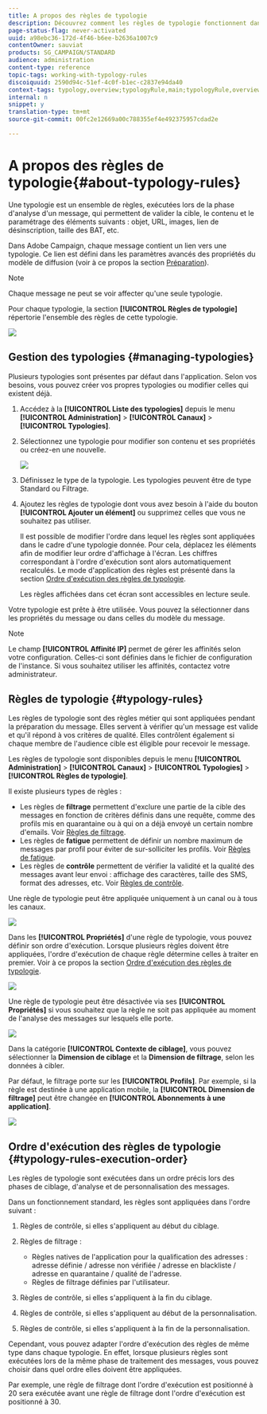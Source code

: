 ```yaml
---
title: A propos des règles de typologie
description: Découvrez comment les règles de typologie fonctionnent dans Adobe Campaign.
page-status-flag: never-activated
uuid: a98ebc36-172d-4f46-b6ee-b2636a1007c9
contentOwner: sauviat
products: SG_CAMPAIGN/STANDARD
audience: administration
content-type: reference
topic-tags: working-with-typology-rules
discoiquuid: 2590d94c-51ef-4c0f-b1ec-c2837e94da40
context-tags: typology,overview;typologyRule,main;typologyRule,overview
internal: n
snippet: y
translation-type: tm+mt
source-git-commit: 00fc2e12669a00c788355ef4e492375957cdad2e

---
```



# A propos des règles de typologie{#about-typology-rules}

Une typologie est un ensemble de règles, exécutées lors de la phase d'analyse d'un message, qui permettent de valider la cible, le contenu et le paramétrage des éléments suivants : objet, URL, images, lien de désinscription, taille des BAT, etc.

Dans Adobe Campaign, chaque message contient un lien vers une typologie. Ce lien est défini dans les paramètres avancés des propriétés du modèle de diffusion (voir à ce propos la section [Préparation](../../administration/using/configuring-email-channel.md#preparation)).

>[!NOTE]
>
>Chaque message ne peut se voir affecter qu'une seule typologie.

Pour chaque typologie, la section **[!UICONTROL Règles de typologie]** répertorie l'ensemble des règles de cette typologie.

![](assets/typology_typo-rule-list.png)

## Gestion des typologies {#managing-typologies}

Plusieurs typologies sont présentes par défaut dans l'application. Selon vos besoins, vous pouvez créer vos propres typologies ou modifier celles qui existent déjà.

1. Accédez à la **[!UICONTROL Liste des typologies]** depuis le menu **[!UICONTROL Administration]** &gt; **[!UICONTROL Canaux]** &gt; **[!UICONTROL Typologies]**.
1. Sélectionnez une typologie pour modifier son contenu et ses propriétés ou créez-en une nouvelle.

   ![](assets/typology_list.png)

1. Définissez le type de la typologie. Les typologies peuvent être de type Standard ou Filtrage.
1. Ajoutez les règles de typologie dont vous avez besoin à l'aide du bouton **[!UICONTROL Ajouter un élément]** ou supprimez celles que vous ne souhaitez pas utiliser.

   Il est possible de modifier l'ordre dans lequel les règles sont appliquées dans le cadre d'une typologie donnée. Pour cela, déplacez les éléments afin de modifier leur ordre d'affichage à l'écran. Les chiffres correspondant à l'ordre d'exécution sont alors automatiquement recalculés. Le mode d'application des règles est présenté dans la section [Ordre d'exécution des règles de typologie](#typology-rules-execution-order).

   Les règles affichées dans cet écran sont accessibles en lecture seule.

Votre typologie est prête à être utilisée. Vous pouvez la sélectionner dans les propriétés du message ou dans celles du modèle du message.

>[!NOTE]
>
>Le champ **[!UICONTROL Affinité IP]** permet de gérer les affinités selon votre configuration. Celles-ci sont définies dans le fichier de configuration de l'instance. Si vous souhaitez utiliser les affinités, contactez votre administrateur.

## Règles de typologie     {#typology-rules}

Les règles de typologie sont des règles métier qui sont appliquées pendant la préparation du message. Elles servent à vérifier qu'un message est valide et qu'il répond à vos critères de qualité. Elles contrôlent également si chaque membre de l'audience cible est éligible pour recevoir le message.

Les règles de typologie sont disponibles depuis le menu **[!UICONTROL Administration]** &gt; **[!UICONTROL Canaux]** &gt; **[!UICONTROL Typologies]** &gt; **[!UICONTROL Règles de typologie]**.

Il existe plusieurs types de règles :

* Les règles de **filtrage** permettent d'exclure une partie de la cible des messages en fonction de critères définis dans une requête, comme des profils mis en quarantaine ou à qui on a déjà envoyé un certain nombre d'emails. Voir [Règles de filtrage](../../administration/using/filtering-rules.md).
* Les règles de **fatigue** permettent de définir un nombre maximum de messages par profil pour éviter de sur-solliciter les profils. Voir [Règles de fatigue](../../administration/using/fatigue-rules.md).
* Les règles de **contrôle** permettent de vérifier la validité et la qualité des messages avant leur envoi : affichage des caractères, taille des SMS, format des adresses, etc. Voir [Règles de contrôle](../../administration/using/control-rules.md).

Une règle de typologie peut être appliquée uniquement à un canal ou à tous les canaux.

![](assets/typology_channel.png)

Dans les **[!UICONTROL Propriétés]** d'une règle de typologie, vous pouvez définir son ordre d'exécution. Lorsque plusieurs règles doivent être appliquées, l'ordre d'exécution de chaque règle détermine celles à traiter en premier. Voir à ce propos la section [Ordre d'exécution des règles de typologie](#typology-rules-execution-order).

![](assets/typology_rule-active.png)

Une règle de typologie peut être désactivée via ses **[!UICONTROL Propriétés]** si vous souhaitez que la règle ne soit pas appliquée au moment de l'analyse des messages sur lesquels elle porte.

![](assets/typology_rule-order.png)

Dans la catégorie **[!UICONTROL Contexte de ciblage]**, vous pouvez sélectionner la **Dimension de ciblage** et la **Dimension de filtrage**, selon les données à cibler.

Par défaut, le filtrage porte sur les **[!UICONTROL Profils]**. Par exemple, si la règle est destinée à une application mobile, la **[!UICONTROL Dimension de filtrage]** peut être changée en **[!UICONTROL Abonnements à une application]**.

![](assets/typology_rule-order_2.png)

## Ordre d'exécution des règles de typologie     {#typology-rules-execution-order}

Les règles de typologie sont exécutées dans un ordre précis lors des phases de ciblage, d'analyse et de personnalisation des messages.

Dans un fonctionnement standard, les règles sont appliquées dans l'ordre suivant :

1. Règles de contrôle, si elles s'appliquent au début du ciblage.
1. Règles de filtrage :

   * Règles natives de l'application pour la qualification des adresses : adresse définie / adresse non vérifiée / adresse en blackliste / adresse en quarantaine / qualité de l'adresse.
   * Règles de filtrage définies par l'utilisateur.

1. Règles de contrôle, si elles s'appliquent à la fin du ciblage.
1. Règles de contrôle, si elles s'appliquent au début de la personnalisation.
1. Règles de contrôle, si elles s'appliquent à la fin de la personnalisation.

Cependant, vous pouvez adapter l'ordre d'exécution des règles de même type dans chaque typologie. En effet, lorsque plusieurs règles sont exécutées lors de la même phase de traitement des messages, vous pouvez choisir dans quel ordre elles doivent être appliquées.

Par exemple, une règle de filtrage dont l'ordre d'exécution est positionné à 20 sera exécutée avant une règle de filtrage dont l'ordre d'exécution est positionné à 30.
